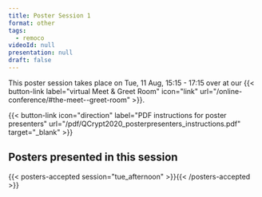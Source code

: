 ```yaml
---
title: Poster Session 1
format: other
tags:
  - remoco
videoId: null
presentation: null
draft: false
---
```

This poster session takes place on Tue, 11 Aug, 15:15 - 17:15 over at our {{< button-link label="virtual Meet & Greet Room" icon="link" url="/online-conference/#the-meet--greet-room" >}}.

{{< button-link icon="direction" label="PDF instructions for poster presenters" url="/pdf/QCrypt2020_posterpresenters_instructions.pdf" target="_blank" >}}

## Posters presented in this session
{{< posters-accepted session="tue_afternoon" >}}{{< /posters-accepted >}}
